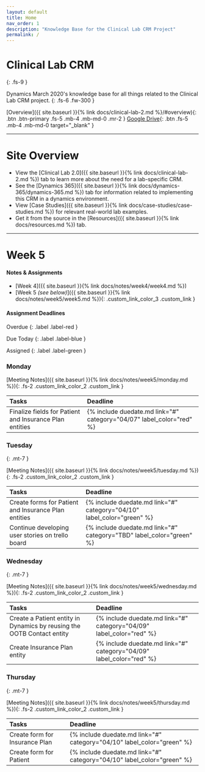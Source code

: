 ```yaml
---
layout: default
title: Home
nav_order: 1
description: "Knowledge Base for the Clinical Lab CRM Project"
permalink: /
---
```


# Clinical Lab CRM
{: .fs-9 }

Dynamics March 2020's knowledge base for all things related to the Clinical Lab CRM project.
{: .fs-6 .fw-300 }

[Overview]({{ site.baseurl }}{% link docs/clinical-lab-2.md %}/#overview){: .btn .btn-primary .fs-5 .mb-4 .mb-md-0 .mr-2 } [Google Drive](https://drive.google.com/open?id=1xDlI5coKriTfpO905Qem_bBsx48Ow1q5){: .btn .fs-5 .mb-4 .mb-md-0 target="_blank" }

---

# Site Overview

- View the [Clinical Lab 2.0]({{ site.baseurl }}{% link docs/clinical-lab-2.md %}) tab to learn more about the need for a lab-specific CRM.
- See the [Dynamics 365]({{ site.baseurl }}{% link docs/dynamics-365/dynamics-365.md %}) tab for information related to implementing this CRM in a dynamics environment.   
- View [Case Studies]({{ site.baseurl }}{% link docs/case-studies/case-studies.md %}) for relevant real-world lab examples. 
- Get it from the source in the [Resources]({{ site.baseurl }}{% link docs/resources.md %}) tab.

---

# Week 5

<div class="code-example mb-7" markdown="1">

#### Notes & Assignments

- [Week 4]({{ site.baseurl }}{% link docs/notes/week4/week4.md %})
- [Week 5 _(see below)_]({{ site.baseurl }}{% link docs/notes/week5/week5.md %}){: .custom_link_color_3 .custom_link }

</div>

#### Assignment Deadlines

Overdue
{: .label .label-red }

Due Today
{: .label .label-blue }

Assigned
{: .label .label-green }

### Monday

[Meeting Notes]({{ site.baseurl }}{% link docs/notes/week5/monday.md %}){: .fs-2 .custom_link_color_2 .custom_link }

| Tasks | Deadline |
|:-|:-|
| Finalize fields for Patient and Insurance Plan entities | {% include duedate.md link="#" category="04/07" label_color="red" %} |

### Tuesday
{: .mt-7 }

[Meeting Notes]({{ site.baseurl }}{% link docs/notes/week5/tuesday.md %}){: .fs-2 .custom_link_color_2 .custom_link }

| Tasks | Deadline |
|:-|:-|
| Create forms for Patient and Insurance Plan entities | {% include duedate.md link="#" category="04/10" label_color="green" %} |
| Continue developing user stories on trello board | {% include duedate.md link="#" category="TBD" label_color="green" %} |

### Wednesday
{: .mt-7 }

[Meeting Notes]({{ site.baseurl }}{% link docs/notes/week5/wednesday.md %}){: .fs-2 .custom_link_color_2 .custom_link }

| Tasks                               | Deadline                                                               |
|:------------------------------------|:-----------------------------------------------------------------------|
| Create a Patient entity in Dynamics by reusing the OOTB Contact entity | {% include duedate.md link="#" category="04/09" label_color="red" %} |
| Create Insurance Plan entity | {% include duedate.md link="#" category="04/09" label_color="red" %} |

### Thursday
{: .mt-7 }

[Meeting Notes]({{ site.baseurl }}{% link docs/notes/week5/thursday.md %}){: .fs-2 .custom_link_color_2 .custom_link }

| Tasks                               | Deadline                                                               |
|:------------------------------------|:-----------------------------------------------------------------------|
| Create form for Insurance Plan | {% include duedate.md link="#" category="04/10" label_color="green" %} |
| Create form for Patient | {% include duedate.md link="#" category="04/10" label_color="green" %} |